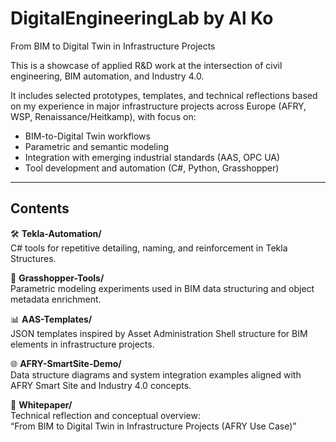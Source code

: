 # DigitalEngineeringLab by Al Ko
From BIM to Digital Twin in Infrastructure Projects

This is a showcase of applied R&D work at the intersection of civil engineering, BIM automation, and Industry 4.0.

It includes selected prototypes, templates, and technical reflections based on my experience in major infrastructure projects across Europe (AFRY, WSP, Renaissance/Heitkamp), with focus on:

- BIM-to-Digital Twin workflows
- Parametric and semantic modeling
- Integration with emerging industrial standards (AAS, OPC UA)
- Tool development and automation (C#, Python, Grasshopper)

---

## Contents

🛠 **Tekla-Automation/**  
C# tools for repetitive detailing, naming, and reinforcement in Tekla Structures.

📐 **Grasshopper-Tools/**  
Parametric modeling experiments used in BIM data structuring and object metadata enrichment.

📊 **AAS-Templates/**  
JSON templates inspired by Asset Administration Shell structure for BIM elements in infrastructure projects.

🌐 **AFRY-SmartSite-Demo/**  
Data structure diagrams and system integration examples aligned with AFRY Smart Site and Industry 4.0 concepts.

📄 **Whitepaper/**  
Technical reflection and conceptual overview:  
“From BIM to Digital Twin in Infrastructure Projects (AFRY Use Case)”
